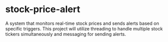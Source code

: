 # stock-price-alert
A system that monitors real-time stock prices and sends alerts based on specific triggers. This project will utilize threading to handle multiple stock tickers simultaneously and messaging for sending alerts.
